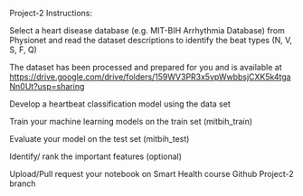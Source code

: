 Project-2 Instructions:

Select a heart disease database (e.g. MIT-BIH Arrhythmia Database) from Physionet and read the dataset descriptions to identify the beat types (N, V, S, F, Q)

The dataset has been processed and prepared for you and is available at https://drive.google.com/drive/folders/159WV3PR3x5vpWwbbsjCXK5k4tgaNn0Ut?usp=sharing

Develop a heartbeat classification model using the data set

Train your machine learning models on the train set (mitbih_train)

Evaluate your model on the test set (mitbih_test)

Identify/ rank the important features (optional)

Upload/Pull request your notebook on Smart Health course Github Project-2 branch
